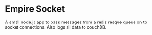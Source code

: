 # Empire Socket

A small node.js app to pass messages from a redis resque queue on to socket connections. Also logs all data to couchDB.
